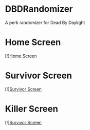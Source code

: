 # DBDRandomizer
A perk randomizer for Dead By Daylight

# Home Screen
[!][Home Screen](https://raw.githubusercontent.com/DanTycoon/DBDRandomizer/master/images/Role.png)

# Survivor Screen
[!][Survivor Screen](https://raw.githubusercontent.com/DanTycoon/DBDRandomizer/master/images/Survivor_Empty.png)

# Killer Screen
[!][Survivor Screen](https://raw.githubusercontent.com/DanTycoon/DBDRandomizer/master/images/Killer_Selected.png)